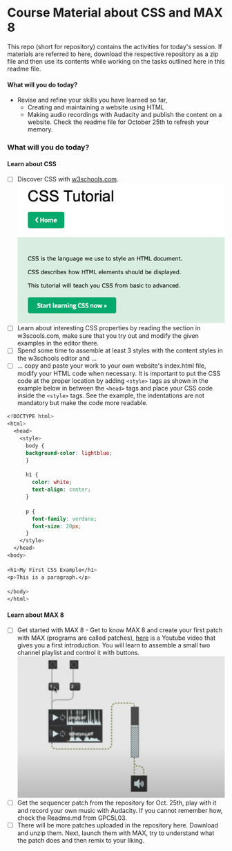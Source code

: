 # Course Material about CSS and MAX 8

This repo (short for repository) contains the activities for today's session. If materials are referred to here, download the respective repository as a zip file and then use its contents while working on the tasks outlined here in this readme file.

#### What will you do today?
- Revise and refine your skills you have learned so far,
  - Creating and maintaining a website using HTML
  - Making audio recordings with Audacity and publish the content on a website.
Check the readme file for October 25th to refresh your memory.

### What will you do today?
#### Learn about CSS
- [ ] Discover CSS with [w3schools.com](https://www.w3schools.com/css/default.asp). ![What is CSS about?](221108_CSS_w3schools_Intro.png)
- [ ] Learn about interesting CSS properties by reading the section in w3scools.com, make sure that you try out and modify the given examples in the editor there. 
- [ ] Spend some time to assemble at least 3 styles with the content styles in the w3schools editor and ...
- [ ] ... copy and paste your work to your own website's index.html file, modify your HTML code when necessary. It is important to put the CSS code at the proper location by adding `<style>` tags as shown in the example below in between the `<head>` tags and place your CSS code inside the `<style>` tags. See the example, the indentations are not mandatory but make the code more readable.
  
``` css
<!DOCTYPE html>
<html>
  <head>
    <style>
      body {
      background-color: lightblue;
      }

      h1 {
        color: white;
        text-align: center;
      }

      p {
        font-family: verdana;
        font-size: 20px;
      }
    </style>
  </head>
<body>

<h1>My First CSS Example</h1>
<p>This is a paragraph.</p>

</body>
</html>
```

#### Learn about MAX 8
- [ ] Get started with MAX 8 - Get to know MAX 8 and create your first patch with MAX (programs are called patches), [here](https://youtu.be/XQIWh4AnluI) is a Youtube video that gives you a first introduction. You will learn to assemble a small two channel playlist and control it with buttons. ![audioplayer](221108_AudioPlayer_in_MAX.png)
- [ ] Get the sequencer patch from the repository for Oct. 25th, play with it and record your own music with Audacity. If you cannot remember how, check the Readme.md from GPC5L03.
- [ ] There will be more patches uploaded in the repository here. Download and unzip them. Next, launch them with MAX, try to understand what the patch does and then remix to your liking.
